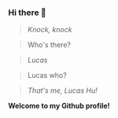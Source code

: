 ### Hi there 👋

> *Knock, knock*

> Who's there?

> *Lucas*

> Lucas who?

> *That's me, Lucas Hu!*

**Welcome to my Github profile!**

<!--
**lucashu73/lucashu73** is a ✨ _special_ ✨ repository because its `README.md` (this file) appears on your GitHub profile.

Here are some ideas to get you started:

- 🔭 I’m currently working on ...
- 🌱 I’m currently learning ...
- 👯 I’m looking to collaborate on ...
- 🤔 I’m looking for help with ...
- 💬 Ask me about ...
- 📫 How to reach me: ...
- 😄 Pronouns: ...
- ⚡ Fun fact: ...
-->

